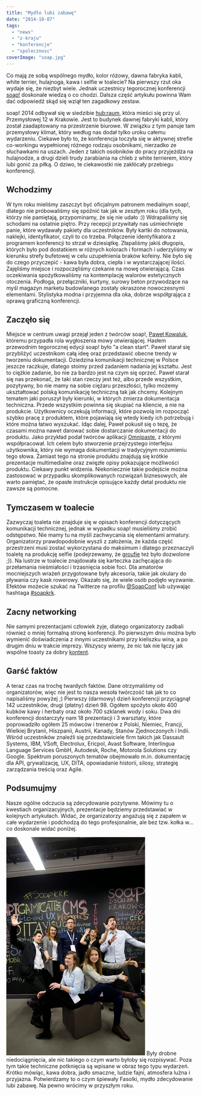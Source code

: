 ```yaml
---
title: "Mydło lubi zabawę"
date: "2014-10-07"
tags:
  - "news"
  - "z-kraju"
  - "konferencje"
  - "spolecznosc"
coverImage: "soap.jpg"
---
```


Co mają ze sobą wspólnego mydło, kolor różowy, dawna fabryka kabli, white
terrier, hulajnoga, kawa i selfie w toalecie? Na pierwszy rzut oka wydaje się,
że niezbyt wiele. Jednak uczestnicy tegorocznej konferencji
[soap!](http://soapconf.com/) doskonale wiedzą o co chodzi. Dalsza część
artykułu powinna Wam dać odpowiedź skąd się wziął ten zagadkowy zestaw.

soap! 2014 odbywał się w siedzibie [hub:raum](https://www.hubraum.com/), która
mieści się przy ul. Przemysłowej 12 w Krakowie. Jest to budynek dawnej fabryki
kabli, który został zaadaptowany na przestrzenie biurowe. W związku z tym panuje
tam przemysłowy klimat, który według nas dodał tylko uroku całemu wydarzeniu.
Ciekawe było to, że konferencja toczyła się w aktywnej strefie co-workingu
wypełnionej różnego rodzaju osobnikami, nierzadko ze słuchawkami na uszach.
Jeden z takich osobników do pracy przyjeżdża na hulajnodze, a drugi dzieli trudy
zarabiania na chleb z white terrierem, który lubi gonić za piłką. O dziwo, te
ciekawostki nie zakłócały przebiegu konferencji.

## Wchodzimy

W tym roku mieliśmy zaszczyt być oficjalnym patronem medialnym soap!, dlatego
nie próbowaliśmy się spóźnić tak jak w zeszłym roku (dla tych, którzy nie
pamiętają, przypominamy, że się nie udało :)) Wdrapaliśmy się schodami na
ostatnie piętro. Przy recepcji przywitały nas uśmiechnięte panie, które wydawały
pakiety dla uczestników. Były kartki do notowania, naklejki, identyfikator,
czyli to co trzeba. Połączenie identyfikatora z programem konferencji to strzał
w dziesiątkę. Złapaliśmy jakiś długopis, których było pod dostatkiem w różnych
kolorach i formach i uderzyliśmy w kierunku strefy bufetowej w celu uzupełnienia
braków kofeiny. Nie było się do czego przyczepić - kawa była dobra, ciepła i w
wystarczającej ilości. Zajęliśmy miejsce i rozpoczęliśmy czekanie na mowę
otwierającą. Czas oczekiwania spożytkowaliśmy na kontemplację walorów
estetycznych otoczenia. Podłoga, przełączniki, kurtyny, surowy beton przywodzące
na myśl magazyn marketu budowlanego zostały okraszone nowoczesnymi elementami.
Stylistyka modna i przyjemna dla oka, dobrze współgrająca z oprawą graficzną
konferencji.

## Zaczęło się

Miejsce w centrum uwagi przejął jeden z twórców soap!,
[Paweł Kowaluk](http://soapconf.com/team/), któremu przypadła rola wygłoszenia
mowy otwierającej. Hasłem przewodnim tegorocznej edycji soap! było "a clean
start". Paweł starał się przybliżyć uczestnikom całą ideę oraz przedstawić
obecne trendy w tworzeniu dokumentacji. Dziedzina komunikacji technicznej w
Polsce jeszcze raczkuje, dlatego stoimy przed zadaniem nadania jej kształtu.
Jest to ciężkie zadanie, bo nie za bardzo jest na czym się oprzeć. Paweł starał
się nas przekonać, że taki stan rzeczy jest też, albo przede wszystkim,
pozytywny, bo nie mamy na sobie ciężaru przeszłości, tylko możemy ukształtować
polską komunikację techniczną tak jak chcemy. Kolejnym tematem jaki poruszył
były kierunki, w których zmierza dokumentacja techniczna. Przede wszystkim
powinna się skupiać na kliencie, a nie na produkcie. Użytkownicy oczekują
informacji, które pozwolą im rozpocząć szybko pracę z produktem, które pojawiają
się wtedy kiedy ich potrzebują i które można łatwo wyszukać. Idąc dalej, Paweł
pokusił się o tezę, że czasami można nawet darować sobie dostarczanie
dokumentacji do produktu. Jako przykład podał twórców aplikacji
[Omnipaste](https://www.omnipasteapp.com/), z którymi współpracował. Ich celem
było stworzenie przejrzystego interfejsu użytkownika, który nie wymaga
dokumentacji w tradycyjnym rozumieniu tego słowa. Zamiast tego na stronie
produktu znajdują się krótkie prezentacje multimedialne oraz zwięzłe opisy
pokazujące możliwości produktu. Ciekawy punkt widzenia. Niekoniecznie takie
podejście można zastosować w przypadku skomplikowanych rozwiązań biznesowych,
ale warto pamiętać, że opasłe instrukcje opisujące każdy detal produktu nie
zawsze są pomocne.

## Tymczasem w toalecie

Zazwyczaj toaleta nie znajduje się w opisach konferencji dotyczących komunikacji
technicznej, jednak w wypadku soap! musieliśmy zrobić odstępstwo. Nie mamy tu na
myśli zachwycania się elementami armatury. Organizatorzy prawdopodobnie wyszli z
założenia, że każda część przestrzeni musi zostać wykorzystana do maksimum i
dlatego przeznaczyli toaletę na produkcję selfie (podejrzewamy, że
[groufie](http://www.dailytech.com/Huawei+Trademarks+Groufie+a+Panoramic+Selfie/article34889.htm)
też było dozwolone ;)). Na lustrze w toalecie znajdowała się karteczka
zachęcająca do przełamania nieśmiałości i trzasnięcia sobie foci. Dla amatorów
mocniejszych wrażeń przygotowane były akcesoria, takie jak okulary do pływania
czy kask rowerowy. Okazało się, że wiele osób podjęło wyzwanie. Efektów możecie
szukać na Twitterze na profilu [@SoapConf](https://twitter.com/SoapConf) lub
używając hashtaga [#soapkrk](https://twitter.com/hashtag/soapkrk).

## Zacny networking

Nie samymi prezentacjami człowiek żyje, dlatego organizatorzy zadbali również o
mniej formalną stronę konferencji. Po pierwszym dniu można było wymienić
doświadczenia z innymi uczestnikami przy kieliszku wina, a po drugim dniu w
trakcie imprezy. Wszyscy wiemy, że nic tak nie łączy jak wspólne toasty za dobry
[kontent](http://techwriter.pl/langlydz-part-najn/).

## Garść faktów

A teraz czas na trochę twardych faktów. Dane otrzymaliśmy od organizatorów, więc
nie jest to nasza wesoła twórczość tak jak to co napisaliśmy powyżej ;) Pierwszy
(darmowy) dzień konferencji przyciągnął 142 uczestników, drugi (płatny)
dzień 98. Ogółem spożyto około 400 kubków kawy i herbaty oraz około 700 szklanek
wody i soku. Dwa dni konferencji dostarczyły nam 18 prezentacji i 3 warsztaty,
które poprowadziło ogółem 25 mówców i trenerów z Polski, Niemiec, Francji,
Wielkiej Brytanii, Hiszpanii, Austrii, Kanady, Stanów Zjednoczonych i Indii.
Wśród uczestników znaleźli się przedstawiciele firm takich jak Dassault Systems,
IBM, VSoft, Electrolux, Ericpol, Avast Software, Interlingua Language Services
GmbH, Autodesk, Roche, Motorola Solutions czy Google. Spektrum poruszonych
tematów obejmowało m.in. dokumentację dla API, grywalizację, UX, DITA,
opowiadanie historii, silosy, strategię zarządzania treścią oraz Agile.

## Podsumujmy

Nasze ogólne odczucia są zdecydowanie pozytywne. Mówimy tu o kwestiach
organizacyjnych, prezentacje będziemy przedstawiać w kolejnych artykułach.
Widać, że organizatorzy angażują się z zapałem w całe wydarzenie i podchodzą do
tego profesjonalnie, ale bez tzw. kołka w... co doskonale widać poniżej.

[![_DSC7032](images/DSC7032.jpg)](http://techwriter.pl/wp-content/uploads/2014/10/DSC7032.jpg)
Były drobne niedociągnięcia, ale nic takiego o czym warto byłoby się rozpisywać.
Poza tym takie techniczne potknięcia są wpisane w obraz tego typu wydarzeń.
Krótko mówiąc, kawa dobra, jadło smaczne, ludzie fajni, atmosfera luźna i
przyjazna. Potwierdzamy to o czym śpiewały Fasolki, mydło zdecydowanie lubi
zabawę. Na pewno wrócimy w przyszłym roku.
